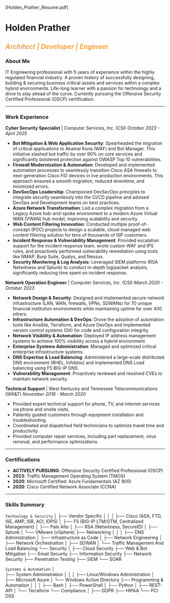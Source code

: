 [Holden_Prather_Resume.pdf]

# Holden Prather

<span style="color: #eba74e">_Architect | Developer | Engineer_</span>
---

### About Me

IT Engineering professional with 5 years of experience within the highly regulated financial industry.  A proven history of successfully designing, building & securing business critical assets and services within a complex hybrid environments.  Life-long learner with a passion for technology and a drive to stay ahead of the curve.  Currently pursuing the Offensive Security Certified Professional (OSCP) certification. 

---

### Work Experience

**Cyber Security Specialist** | Computer Services, Inc. (CSI)
_October 2023 - April 2025_

* **Bot Mitigation & Web Application Security**: Spearheaded the migration of critical applications to Akamai Kona (WAF) and Bot Manager.  This initiative slashed bot traffic by over 90% on core services and significantly bolstered protection against OWASP Top 10 vulnerabilities. 
* **Firewall Modernization & Automation**: Developed and implemented automation processes to seamlessly transition Cisco ASA firewalls to next-generation Cisco FID devices in live production environments.  This approach ensured a smooth migration, reduced downtime, and minimized errors. 
* **DevSecOps Leadership**: Championed DevSecOps principles to integrate security seamlessly into the CI/CD pipeline  and advised DevOps and Development teams on best practices. 
* **Azure Network Transformation**: Led a complex migration from a Legacy Azure hub-and-spoke environment to a modern Azure Virtual WAN (VWAN) hub model, improving scalability and security. 
* **Web Content Filtering Innovation**: Conducted multiple proof-of-concept (POC) projects to design a scalable, cloud-managed web content filtering solution for tens of thousands of ISP customers. 
* **Incident Response & Vulnerability Management**: Provided escalation support for the incident response team, wrote custom WAF and IPS rules, and proactively performed vulnerability remediation using tools like NMAP, Burp Suite, Qualys, and Nessus. 
* **Security Monitoring & Log Analysis**: Leveraged SIEM platforms (RSA Netwitness and Splunk) to conduct in-depth log/packet analysis, significantly reducing time spent on incident response. 

**Network Operation Engineer** | Computer Services, Inc. (CSI)
_March 2020 - October 2023_ 

* **Network Design & Security**: Designed and implemented secure network infrastructure (LAN, WAN, firewalls, VPNs, SDWANs) for 70 unique financial institution environments while maintaining uptime for over 400 others. 
* **Infrastructure Automation & DevOps**: Drove the adoption of automation tools like Ansible, Terraform, and Azure DevOps  and implemented version control systems (Git) for code and configuration integrity. 
* **Network Visibility & Automation**: Deployed IP address management systems to achieve 100% visibility across a hybrid environment. 
* **Enterprise Systems Administration**: Managed and optimized critical enterprise infrastructure systems. 
* **DNS Expertise & Load Balancing**: Administered a large-scale distributed DNS environment (RHEL, Infoblox) and implemented DNS Load balancing using F5 BIG-IP DNS. 
* **Vulnerability Management**: Proactively reviewed and resolved CVEs to maintain network security. 

**Technical Support** | West Kentucky and Tennessee Telecommunications (WK&T)
_November 2018 - March 2020_ 

* Provided expert technical support for phone, TV, and internet services via phone and onsite visits. 
* Patiently guided customers through equipment installation and troubleshooting. 
* Coordinated and dispatched field technicians to optimize travel time and productivity. 
* Provided computer repair services, including part replacement, virus removal, and performance optimizations. 

---

### Certifications

* **ACTIVELY PURSUING**: Offensive Security Certified Professional (OSCP) 
* **2023**: Traffic Management Operating System (TMOS) 
* **2020**: Microsoft Certified: Azure Fundamentals (AZ 900)
* **2020**: Cisco Certified Network Associate (CCNA) 

---

### Skills Summary

`Technology & Security`
│
├── Vendor Specific
│   │
│   ├── Cisco (ASA, FTD, ISE, AMP, ISR, ACI, IDPS)
│   ├── F5 (BIG-IP LTM/GTM, Centralized Management)
│   ├── Palo Alto
│   ├── RSA (Netwitness, SecureID)
│   ├── Splunk
│   └── VMware (vSphere)
├── Networking
│   │
│   ├── DNS Administration
│   ├── Infrastructure as Code
│   ├── Network Engineering
│   ├── Network Orchestration
│   ├── SDWAN
│   └── Traffic Management And Load Balancing 
└── Security
    │
    ├── Cloud Security
    ├── Web & Bot Mitigation
    ├── Email Security
    ├── Information Security
    ├── Network Security
    ├── Penetration Testing
    ├── SIEM
    └── SOAR

`Systems & Automation`
│   
├── System Administration
│   │
│   ├── Linux/Windows Administration 
│   ├── Microsoft Azure
│   └── Windows Active Directory
├── Programming & Automation
│   │
│   ├── Bash 
│   ├── PowerShell 
│   ├── Python 
│   ├── REST-API 
│   └── Terraform 
└── Compliance
    │
    ├── GDPR
    ├── HIPAA
    └── PCI DSS

